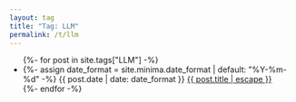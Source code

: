 ```yaml
---
layout: tag
title: "Tag: LLM"
permalink: /t/llm
---
```


<ul class="post-list">
  {%- for post in site.tags["LLM"] -%}
    <li>
      {%- assign date_format = site.minima.date_format | default: "%Y-%m-%d" -%}
      <span class="post-meta">
        {{ post.date | date: date_format }}
      </span>
      <a class="post-link" href="{{ post.url | relative_url }}">
          {{ post.title | escape }}
      </a>
    </li>
  {%- endfor -%}
</ul>